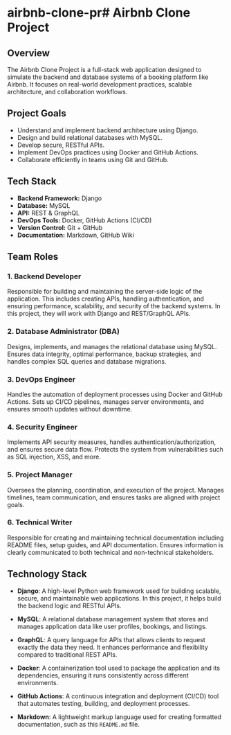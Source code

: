 # airbnb-clone-pr# Airbnb Clone Project

## Overview
The Airbnb Clone Project is a full-stack web application designed to simulate the backend and database systems of a booking platform like Airbnb. It focuses on real-world development practices, scalable architecture, and collaboration workflows.

## Project Goals
- Understand and implement backend architecture using Django.
- Design and build relational databases with MySQL.
- Develop secure, RESTful APIs.
- Implement DevOps practices using Docker and GitHub Actions.
- Collaborate efficiently in teams using Git and GitHub.

## Tech Stack
- **Backend Framework:** Django
- **Database:** MySQL
- **API:** REST & GraphQL
- **DevOps Tools:** Docker, GitHub Actions (CI/CD)
- **Version Control:** Git + GitHub
- **Documentation:** Markdown, GitHub Wiki

## Team Roles

### 1. Backend Developer
Responsible for building and maintaining the server-side logic of the application. This includes creating APIs, handling authentication, and ensuring performance, scalability, and security of the backend systems. In this project, they will work with Django and REST/GraphQL APIs.

### 2. Database Administrator (DBA)
Designs, implements, and manages the relational database using MySQL. Ensures data integrity, optimal performance, backup strategies, and handles complex SQL queries and database migrations.

### 3. DevOps Engineer
Handles the automation of deployment processes using Docker and GitHub Actions. Sets up CI/CD pipelines, manages server environments, and ensures smooth updates without downtime.

### 4. Security Engineer
Implements API security measures, handles authentication/authorization, and ensures secure data flow. Protects the system from vulnerabilities such as SQL injection, XSS, and more.

### 5. Project Manager
Oversees the planning, coordination, and execution of the project. Manages timelines, team communication, and ensures tasks are aligned with project goals.

### 6. Technical Writer
Responsible for creating and maintaining technical documentation including README files, setup guides, and API documentation. Ensures information is clearly communicated to both technical and non-technical stakeholders.

## Technology Stack

- **Django**: A high-level Python web framework used for building scalable, secure, and maintainable web applications. In this project, it helps build the backend logic and RESTful APIs.
  
- **MySQL**: A relational database management system that stores and manages application data like user profiles, bookings, and listings.
  
- **GraphQL**: A query language for APIs that allows clients to request exactly the data they need. It enhances performance and flexibility compared to traditional REST APIs.
  
- **Docker**: A containerization tool used to package the application and its dependencies, ensuring it runs consistently across different environments.
  
- **GitHub Actions**: A continuous integration and deployment (CI/CD) tool that automates testing, building, and deployment processes.
  
- **Markdown**: A lightweight markup language used for creating formatted documentation, such as this `README.md` file.


